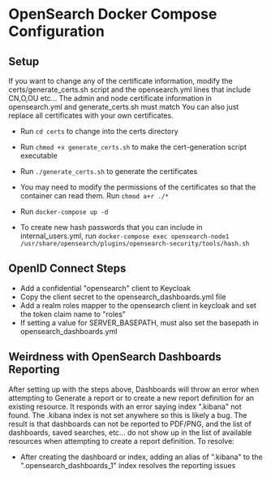 # OpenSearch Docker Compose Configuration

## Setup

If you want to change any of the certificate information, modify the certs/generate_certs.sh script and the opensearch.yml lines that include CN,O,OU etc...  The admin and node certificate information in opensearch.yml and generate_certs.sh must match
You can also just replace all certificates with your own certificates.
* Run `cd certs` to change into the certs directory
* Run `chmod +x generate_certs.sh` to make the cert-generation script executable
* Run `./generate_certs.sh` to generate the certificates
* You may need to modify the permissions of the certificates so that the container can read them.  Run `chmod a+r ./*`
* Run `docker-compose up -d`


* To create new hash passwords that you can include in internal_users.yml, run `docker-compose exec opensearch-node1 /usr/share/opensearch/plugins/opensearch-security/tools/hash.sh`

## OpenID Connect Steps
* Add a confidential "opensearch" client to Keycloak
* Copy the client secret to the opensearch_dashboards.yml file
* Add a realm roles mapper to the opensearch client in keycloak and set the token claim name to "roles"
* If setting a value for SERVER_BASEPATH, must also set the basepath in opensearch_dashboards.yml

## Weirdness with OpenSearch Dashboards Reporting
After setting up with the steps above, Dashboards will throw an error when attempting to Generate a report or to create a new report definition for an existing resource.  It responds with an error saying index ".kibana" not found.  The .kibana index is not set anywhere so this is likely a bug. The result is that dashboards can not be reported to PDF/PNG, and the list of dashboards, saved searches, etc... do not show up in the list of available resources when attempting to create a report definition.
To resolve:
* After creating the dashboard or index, adding an alias of ".kibana" to the ".opensearch_dashboards_1" index resolves the reporting issues